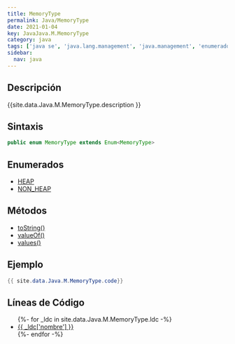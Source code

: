 ```yaml
---
title: MemoryType
permalink: Java/MemoryType
date: 2021-01-04
key: JavaJava.M.MemoryType
category: java
tags: ['java se', 'java.lang.management', 'java.management', 'enumerado java', 'Java 1.5']
sidebar: 
  nav: java
---
```


## Descripción
{{site.data.Java.M.MemoryType.description }}

## Sintaxis
~~~java
public enum MemoryType extends Enum<MemoryType>
~~~

## Enumerados
* [HEAP](/Java/MemoryType/HEAP)
* [NON_HEAP](/Java/MemoryType/NON_HEAP)

## Métodos
* [toString()](/Java/MemoryType/toString)
* [valueOf()](/Java/MemoryType/valueOf)
* [values()](/Java/MemoryType/values)

## Ejemplo
~~~java
{{ site.data.Java.M.MemoryType.code}}
~~~

## Líneas de Código
<ul>
{%- for _ldc in site.data.Java.M.MemoryType.ldc -%}
   <li>
       <a href="{{_ldc['url'] }}">{{ _ldc['nombre'] }}</a>
   </li>
{%- endfor -%}
</ul>
